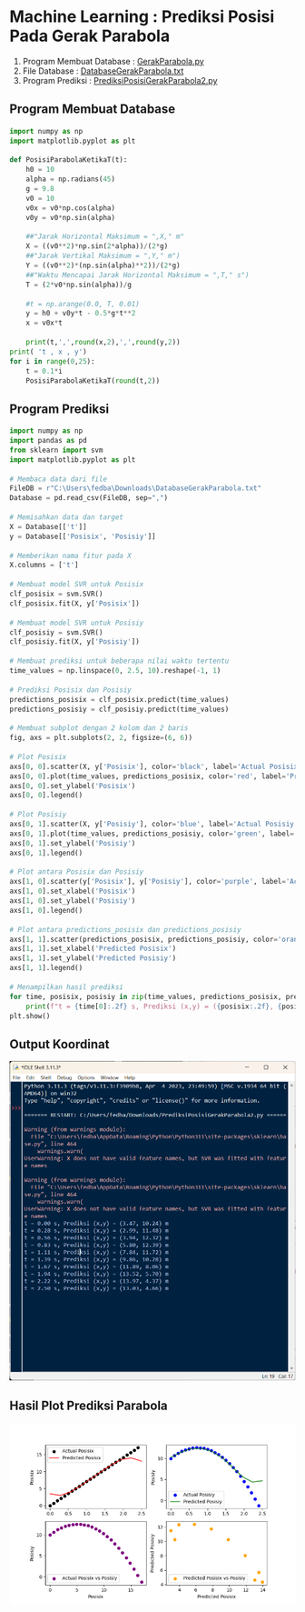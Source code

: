 # Machine Learning : Prediksi Posisi Pada Gerak Parabola
1. Program Membuat Database : [GerakParabola.py](https://github.com/FillahAlamsyah/Machine-Learning-Prediksi-Posisi-Pada-Gerak-Parabola/blob/main/GerakParabola.py)
2. File Database : [DatabaseGerakParabola.txt](https://github.com/FillahAlamsyah/Machine-Learning-Prediksi-Posisi-Pada-Gerak-Parabola/blob/main/DatabaseGerakParabola.txt)
3. Program Prediksi : [PrediksiPosisiGerakParabola2.py](https://github.com/FillahAlamsyah/Machine-Learning-Prediksi-Posisi-Pada-Gerak-Parabola/blob/main/PrediksiPosisiGerakParabola2.py)

## Program Membuat Database
```python
import numpy as np
import matplotlib.pyplot as plt

def PosisiParabolaKetikaT(t):
    h0 = 10
    alpha = np.radians(45)
    g = 9.8
    v0 = 10
    v0x = v0*np.cos(alpha)
    v0y = v0*np.sin(alpha)

    ##"Jarak Horizontal Maksimum = ",X," m"
    X = ((v0**2)*np.sin(2*alpha))/(2*g)
    ##"Jarak Vertikal Maksimum = ",Y," m")
    Y = ((v0**2)*(np.sin(alpha)**2))/(2*g)
    ##"Waktu Mencapai Jarak Horizontal Maksimum = ",T," s")
    T = (2*v0*np.sin(alpha))/g     

    #t = np.arange(0.0, T, 0.01)
    y = h0 + v0y*t - 0.5*g*t**2
    x = v0x*t

    print(t,',',round(x,2),',',round(y,2))
print( 't , x , y')
for i in range(0,25):
    t = 0.1*i
    PosisiParabolaKetikaT(round(t,2))
```
## Program Prediksi
```python
import numpy as np
import pandas as pd
from sklearn import svm
import matplotlib.pyplot as plt

# Membaca data dari file
FileDB = r"C:\Users\fedba\Downloads\DatabaseGerakParabola.txt"
Database = pd.read_csv(FileDB, sep=",")

# Memisahkan data dan target
X = Database[['t']]
y = Database[['Posisix', 'Posisiy']]

# Memberikan nama fitur pada X
X.columns = ['t']

# Membuat model SVR untuk Posisix
clf_posisix = svm.SVR()
clf_posisix.fit(X, y['Posisix'])

# Membuat model SVR untuk Posisiy
clf_posisiy = svm.SVR()
clf_posisiy.fit(X, y['Posisiy'])

# Membuat prediksi untuk beberapa nilai waktu tertentu
time_values = np.linspace(0, 2.5, 10).reshape(-1, 1)

# Prediksi Posisix dan Posisiy
predictions_posisix = clf_posisix.predict(time_values)
predictions_posisiy = clf_posisiy.predict(time_values)

# Membuat subplot dengan 2 kolom dan 2 baris
fig, axs = plt.subplots(2, 2, figsize=(6, 6))

# Plot Posisix
axs[0, 0].scatter(X, y['Posisix'], color='black', label='Actual Posisix')
axs[0, 0].plot(time_values, predictions_posisix, color='red', label='Predicted Posisix')
axs[0, 0].set_ylabel('Posisix')
axs[0, 0].legend()

# Plot Posisiy
axs[0, 1].scatter(X, y['Posisiy'], color='blue', label='Actual Posisiy')
axs[0, 1].plot(time_values, predictions_posisiy, color='green', label='Predicted Posisiy')
axs[0, 1].set_ylabel('Posisiy')
axs[0, 1].legend()

# Plot antara Posisix dan Posisiy
axs[1, 0].scatter(y['Posisix'], y['Posisiy'], color='purple', label='Actual Posisix vs Posisiy')
axs[1, 0].set_xlabel('Posisix')
axs[1, 0].set_ylabel('Posisiy')
axs[1, 0].legend()

# Plot antara predictions_posisix dan predictions_posisiy
axs[1, 1].scatter(predictions_posisix, predictions_posisiy, color='orange', label='Predicted Posisix vs Posisiy')
axs[1, 1].set_xlabel('Predicted Posisix')
axs[1, 1].set_ylabel('Predicted Posisiy')
axs[1, 1].legend()

# Menampilkan hasil prediksi
for time, posisix, posisiy in zip(time_values, predictions_posisix, predictions_posisiy):
    print(f"t = {time[0]:.2f} s, Prediksi (x,y) = ({posisix:.2f}, {posisiy:.2f}) m")
plt.show()
```
## Output Koordinat
![Gambar Output Koordinat](https://github.com/FillahAlamsyah/Machine-Learning-Prediksi-Posisi-Pada-Gerak-Parabola/blob/main/Output.png?raw=true)

## Hasil Plot Prediksi Parabola
![Gambar Plot Prediksi Terhadap Sesungguhnya](https://github.com/FillahAlamsyah/Machine-Learning-Prediksi-Posisi-Pada-Gerak-Parabola/blob/main/Parabola_Prediction.png?raw=true)
